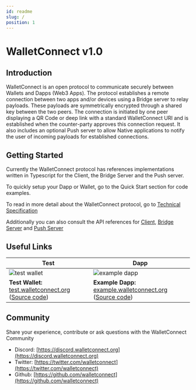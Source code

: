 ```yaml
---
id: readme
slug: /
position: 1
---
```


# WalletConnect v1.0

## Introduction

WalletConnect is an open protocol to communicate securely between Wallets and Dapps \(Web3 Apps\). The protocol establishes a remote connection between two apps and/or devices using a Bridge server to relay payloads. These payloads are symmetrically encrypted through a shared key between the two peers. The connection is initiated by one peer displaying a QR Code or deep link with a standard WalletConnect URI and is established when the counter-party approves this connection request. It also includes an optional Push server to allow Native applications to notify the user of incoming payloads for established connections.

## Getting Started

Currently the WalletConnect protocol has references implementations written in Typescript for the Client, the Bridge Server and the Push server.

To quickly setup your Dapp or Wallet, go to the Quick Start section for code examples.

To read in more detail about the WalletConnect protocol, go to [Technical Specification](tech-spec.md)

Additionally you can also consult the API references for [Client](client-api.md), [Bridge Server](bridge-server.md) and [Push Server](push-server.md)

## Useful Links

| Test | Dapp |
| --------------- | --------------- |
| ![test wallet](/assets-1.0/img_3394.jpg) | ![example dapp](/assets-1.0/screenshot-2019-01-31-16.52.57.png) |
| **Test Wallet:** [test.walletconnect.org](https://test.walletconnect.org) \([Source code](https://github.com/WalletConnect/walletconnect-test-wallet)\) | **Example Dapp:** [example.walletconnect.org](https://example.walletconnect.org) \([Source code](https://github.com/WalletConnect/walletconnect-example-dapp)\) |

## Community

Share your experience, contribute or ask questions with the WalletConnect Community

- Discord: [https://discord.walletconnect.org](https://discord.walletconnect.org)
- Twitter: [https://twitter.com/walletconnect](https://twitter.com/walletconnect)
- Github: [https://github.com/walletconnect](https://github.com/walletconnect)
